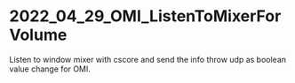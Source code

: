 # 2022_04_29_OMI_ListenToMixerForVolume
Listen to window mixer with cscore and send the info throw udp as boolean value change for OMI.
